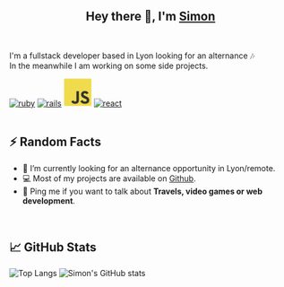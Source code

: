 <h2 align="center">Hey there 👋, I'm <a href="http://simon-mainfroy.herokuapp.com/">Simon</a></h2>
<br>
<p>I'm a fullstack developer based in Lyon looking for an alternance 🎶
  <br>
In the meanwhile I am working on some side projects.</p>

<p>
  <a href="https://www.ruby-lang.org/en/"><img src="https://cdn.iconscout.com/icon/free/png-256/ruby-47-1175102.png" alt="ruby" width="50" height="50"/></a>
  <a href="https://rubyonrails.org/"><img src="https://www.iconattitude.com/icons/open_icon_library/apps/png/256/development-ruby_on_rails.png" alt="rails" width="50" height="50"/></a>
  <a href="https://developer.mozilla.org/en-US/docs/Learn/JavaScript/First_steps/What_is_JavaScript"><img src="https://raw.githubusercontent.com/devicons/devicon/ac557d6ff33ff370a5db99f97aeab35ea5c67fbd/icons/javascript/javascript-original.svg" alt="javascript" width="50" height="50"/></a>
  <a href="https://reactjs.org/"><img src="https://cdn2.iconfinder.com/data/icons/designer-skills/128/react-512.png" alt="react" width="50" height="50"/></a>
<br>

<br>

<h2>⚡️ Random Facts</h2>
<ul>
  <li>🧭   I’m currently looking for an alternance opportunity in Lyon/remote.</li>
  <li>💻   Most of my projects are available on <a href="https://github.com/SimonMfroy?tab=repositories">Github</a>.</li>
  <li>💬   Ping me if you want to talk about <strong>Travels, video games or web development</strong>.</li>
</ul>

<br>

## &#x1f4c8; GitHub Stats

![Top Langs](https://github-readme-stats.vercel.app/api/top-langs/?username=simonmfroy)
![Simon's GitHub stats](https://github-readme-stats.vercel.app/api?username=simonmfroy)
